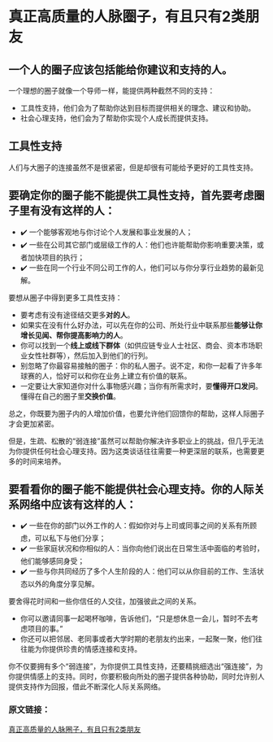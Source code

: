 # 真正高质量的人脉圈子，有且只有2类朋友

## 一个人的圈子应该包括能给你建议和支持的人。

一个理想的圈子就像一个导师一样，能提供两种截然不同的支持：

* 工具性支持，他们会为了帮助你达到目标而提供相关的理念、建议和协助。
* 社会心理支持，他们会为了帮助你实现个人成长而提供支持。

## 工具性支持

人们与大圈子的连接虽然不是很紧密，但是却很有可能给予更好的工具性支持。

## 要确定你的圈子能不能提供工具性支持，首先要考虑圈子里有没有这样的人：

* ✔️ 一个能够客观地与你讨论个人发展和事业发展的人；
* ✔️ 一些在公司其它部门或层级工作的人：他们也许能帮助你影响重要决策，或者加快项目的执行；
* ✔️ 一些在同一个行业不同公司工作的人，他们可以与你分享行业趋势的最新见解。

要想从圈子中得到更多工具性支持：

* 要考虑有没有途径结交更多**对的人**。
* 如果实在没有什么好办法，可以先在你的公司、所处行业中联系那些**能够让你增长见闻、帮你提高影响力的人**。
* 你可以找到一个**线上或线下群体**（如供应链专业人士社区、商会、资本市场职业女性社群等），然后加入到他们的行列。
* 别忽略了你最容易接触的圈子：你的私人圈子。说不定，和你一起看了许多年球赛的人，恰好可以和你在业务上建立有价值的联系。
* 一定要让大家知道你对什么事物感兴趣；当你有所需求时，要**懂得开口发问**。懂得在自己的圈子里**交换价值**。

总之，你既要为圈子内的人增加价值，也要允许他们回馈你的帮助，这样人际圈子才会更加紧密。

但是，生疏、松散的“弱连接”虽然可以帮助你解决许多职业上的挑战，但几乎无法为你提供任何社会心理支持。因为这类谈话往往需要一种更深层的联系，也需要更多的时间来培养。

## 要看看你的圈子能不能提供社会心理支持。你的人际关系网络中应该有这样的人：

* ✔️ 一些在你的部门以外工作的人：假如你对与上司或同事之间的关系有所顾虑，可以私下与他们分享；
* ✔️ 一些家庭状况和你相似的人：当你向他们说出在日常生活中面临的考验时，他们能够感同身受；
* ✔️ 一些与你共同经历了多个人生阶段的人：他们可以从你目前的工作、生活状态以外的角度分享见解。

要舍得花时间和一些你信任的人交往，加强彼此之间的关系。

* 你可以邀请同事一起喝杯咖啡，告诉他们，“只是想休息一会儿，暂时不去考虑项目的事。”
* 你还可以把邻居、老同事或者大学时期的老朋友约出来，一起聚一聚，他们往往能为你提供珍贵的情感连接和支持。

你不仅要拥有多个“弱连接”，为你提供工具性支持，还要精挑细选出“强连接”，为你提供情感上的支持。同时，你要积极向所处的圈子提供各种协助，同时允许别人提供支持作为回报，借此不断深化人际关系网络。

### 原文链接：

[真正高质量的人脉圈子，有且只有2类朋友](http://www.hbrchina.org/2017-05-04/5180.html)
